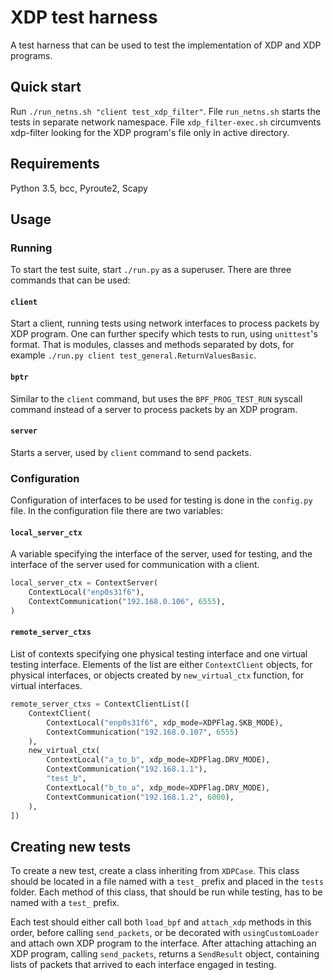 # XDP test harness

A test harness that can be used to test the implementation of XDP and XDP
programs.


## Quick start

Run `./run_netns.sh "client test_xdp_filter"`. File `run_netns.sh` starts
the tests in separate network namespace. File `xdp_filter-exec.sh`
circumvents xdp-filter looking for the XDP program's file only in active
directory.


## Requirements

Python 3.5, bcc, Pyroute2, Scapy


## Usage


### Running

To start the test suite, start `./run.py` as a superuser. There are three
commands that can be used:

####  `client`

Start a client, running tests using network interfaces to process packets
by XDP program. One can further specify which tests to run, using
`unittest`'s format. That is modules, classes and methods separated by
dots, for example `./run.py client test_general.ReturnValuesBasic`.

####  `bptr`

Similar to the `client` command, but uses the `BPF_PROG_TEST_RUN` syscall
command instead of a server to process packets by an XDP program.

####  `server`

Starts a server, used by `client` command to send packets.


### Configuration

Configuration of interfaces to be used for testing is done in the `config.py`
file. In the configuration file there are two variables:

####  `local_server_ctx`

A variable specifying the interface of the server, used for testing, and
the interface of the server used for communication with a client.

```python
local_server_ctx = ContextServer(
    ContextLocal("enp0s31f6"),
    ContextCommunication("192.168.0.106", 6555),
)
```

####  `remote_server_ctxs`

List of contexts specifying one physical testing interface and one virtual
testing interface. Elements of the list are either `ContextClient` objects,
for physical interfaces, or objects created by `new_virtual_ctx` function,
for virtual interfaces.
    
```python
remote_server_ctxs = ContextClientList([
    ContextClient(
        ContextLocal("enp0s31f6", xdp_mode=XDPFlag.SKB_MODE),
        ContextCommunication("192.168.0.107", 6555)
    ),
    new_virtual_ctx(
        ContextLocal("a_to_b", xdp_mode=XDPFlag.DRV_MODE),
        ContextCommunication("192.168.1.1"),
        "test_b",
        ContextLocal("b_to_a", xdp_mode=XDPFlag.DRV_MODE),
        ContextCommunication("192.168.1.2", 6000),
    ),
])
```


## Creating new tests

To create a new test, create a class inheriting from `XDPCase`. This class
should be located in a file named with a `test_` prefix and placed in the
`tests` folder. Each method of this class, that should be run while testing,
has to be named with a `test_` prefix.

Each test should either call both `load_bpf` and `attach_xdp` methods in this
order, before calling `send_packets`, or be decorated with
`usingCustomLoader` and attach own XDP program to the interface. After
attaching attaching an XDP program, calling `send_packets`, returns a
`SendResult` object, containing lists of packets that arrived to each
interface engaged in testing.

